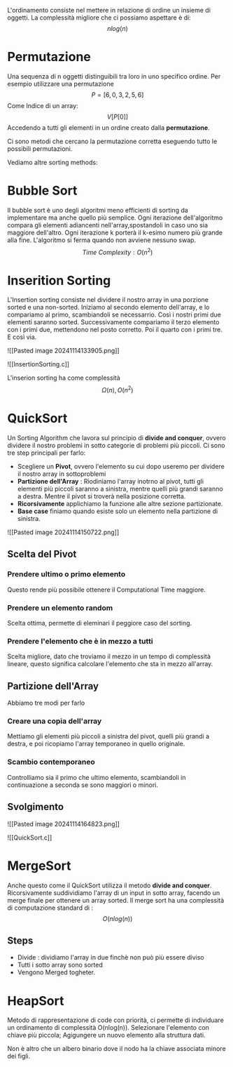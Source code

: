 L'ordinamento consiste nel mettere in relazione di ordine un insieme di oggetti.
La complessità migliore che ci possiamo aspettare è di:
$$nlog(n)$$

# Permutazione

Una sequenza di n oggetti distinguibili tra loro in uno specifico ordine.
Per esempio utilizzare una permutazione 
$$P = [6,0,3,2,5,6]$$
Come Indice di un array:
$$V[P[0]]$$
Accedendo a tutti gli elementi in un ordine creato dalla **permutazione**.

Ci sono metodi che cercano la permutazione corretta eseguendo tutto le possibili permutazioni.

Vediamo altre sorting methods:

# Bubble Sort

Il bubble sort è uno degli algoritmi meno efficienti di sorting da implementare ma anche quello più semplice.
Ogni iterazione dell'algoritmo compara gli elementi adiancenti nell'array,spostandoli in caso uno sia maggiore dell'altro. Ogni iterazione k porterà il k-esimo numero più grande alla fine.
L'algoritmo si ferma quando non avviene nessuno swap.
$$Time \ Complexity : O(n^{2})$$
# Inserition Sorting

L'Insertion sorting consiste nel dividere il nostro array in una porzione sorted e una non-sorted.
Iniziamo al secondo elemento dell'array, e lo compariamo al primo, scambiandoli se necessarrio. Così i nostri primi due elementi saranno sorted. Successivamente compariamo il terzo elemento con i primi due, mettendono nel posto corretto. Poi il quarto con i primi tre. E così via.

![[Pasted image 20241114133905.png]]

![[InsertionSorting.c]]

L'inserion sorting ha come complessità
$$\Omega(n),O(n^{2})$$

# QuickSort
Un Sorting Algorithm che lavora sul principio di **divide and conquer**, ovvero dividere il nostro problemi in sotto categorie di problemi più piccoli.
Ci sono tre step principali per farlo:
- Scegliere un **Pivot**, ovvero l'elemento su cui dopo useremo per dividere il nostro array in sottoproblemi
- **Partizione dell'Array** : Riodiniamo l'array inotrno al pivot, tutti gli elementi più piccoli saranno a sinistra, mentre quelli più grandi saranno a destra. Mentre il pivot si troverà nella posizione corretta.
- **Ricorsivamente** applichiamo la funzione alle altre sezione partizionate.
- **Base case** finiamo quando esiste solo un elemento nella partizione di sinistra.

![[Pasted image 20241114150722.png]]

## Scelta del Pivot

### Prendere ultimo o primo elemento
Questo rende più possibile ottenere il Computational Time maggiore.

### Prendere un elemento random
Scelta ottima, permette di eleminari il peggiore caso del sorting.

### Prendere l'elemento che è in mezzo a tutti
Scelta migliore, dato che troviamo il mezzo in un tempo di complessità lineare, questo significa calcolare l'elemento che sta in mezzo all'array.

## Partizione dell'Array
Abbiamo tre modi per farlo
### Creare una copia dell'array
Mettiamo gli elementi più piccoli a sinistra del pivot, quelli più grandi a destra, e poi ricopiamo l'array temporaneo in quello originale.

### Scambio contemporaneo
Controlliamo sia il primo che ultimo elemento, scambiandoli in continuazione a seconda se sono maggiori o minori.

## Svolgimento 
![[Pasted image 20241114164823.png]]

![[QuickSort.c]]


# MergeSort

Anche questo come il QuickSort utilizza il metodo **divide and conquer**. Ricorsivamente suddividiamo l'array di un input in sotto array, facendo un merge finale per ottenere un array sorted.
Il merge sort ha una complessità di computazione standard di :
$$O(nlog(n))$$

## Steps

- Divide : dividiamo l'array in due finchè non può più essere diviso
- Tutti i sotto array sono sorted
- Vengono Merged togheter.

# HeapSort
Metodo di rappresentazione di code con priorità, ci permette di individuare un ordinamento di complessità O(nlog(n)).
Selezionare l'elemento con chiave più piccola;
Agigungere un nuovo elemento alla struttura dati.

Non è altro che un albero binario dove il nodo ha la chiave associata minore dei figli.
